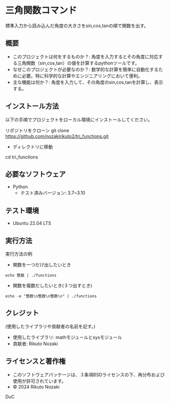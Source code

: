 # 三角関数コマンド

標準入力から読み込んだ角度の大きさをsin,cos,tanの順で関数を出す。

## 概要

- このプロジェクトは何をするものか？:
角度を入力するとその角度に対応する三角関数（sin,cos,tan）の値を計算するpythonツールです。
- なぜこのプロジェクトが必要なのか？:
数学的な計算を簡単に自動化するために必要。特に科学的な計算やエンジニアリングにおいて便利。
- 主な機能は何か？:
角度を入力して、その角度のsin,cos,tanを計算し、表示する。

## インストール方法

以下の手順でプロジェクトをローカル環境にインストールしてください。


リポジトリをクローン
git clone https://github.com/nozakirikuto2/tri_functions.git

- ディレクトリに移動

cd tri_functions

## 必要なソフトウェア

- Python
   - テスト済みバージョン: 3.7~3.10

## テスト環境

- Ubuntu 22.04 LTS

## 実行方法

実行方法の例

- 関数を一つだけ出したいとき

```echo 整数 | ./functions```

- 関数を複数だしたいとき(３つ出すとき)

```echo -e "整数\n整数\n整数\n" | ./functions```

## クレジット

(使用したライブラリや貢献者の名前を記す。)
- 使用したライブラリ:
	mathモジュールとsysモジュール
- 貢献者:
	Rikuto Nozaki

## ライセンスと著作権
- このソフトウェアパッケージは、３条項BSDライセンスの下、再分布および使用が許可されています。
- © 2024 Rikuto Nozaki

DuC

